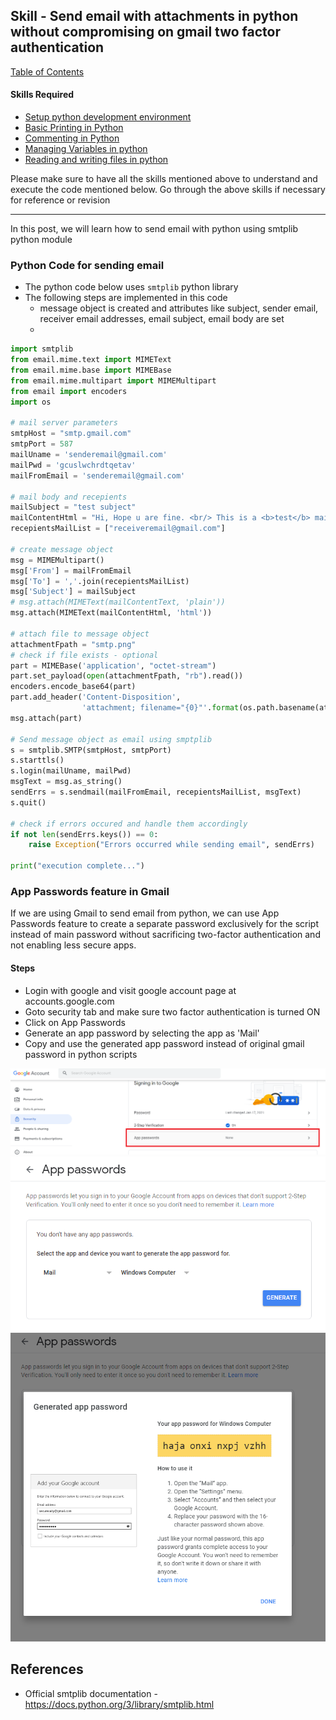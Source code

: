## Skill - Send email with attachments in python without compromising on gmail two factor authentication

[Table of Contents](https://nagasudhir.blogspot.com/2020/04/taming-python-table-of-contents.html)

#### Skills Required
* [Setup python development environment](https://nagasudhir.blogspot.com/2020/04/setup-python-development-environment_14.html)
* [Basic Printing in Python](https://nagasudhir.blogspot.com/2020/04/basic-printing-in-python.html)
* [Commenting in Python](https://nagasudhir.blogspot.com/2020/04/comments-in-python.html)
* [Managing Variables in python](https://nagasudhir.blogspot.com/2020/04/managing-variables-in-python.html)
* [Reading and writing files in python](https://nagasudhir.blogspot.com/2020/05/reading-and-writing-files-in-python.html)

Please make sure to have all the skills mentioned above to understand and execute the code mentioned below. Go through the above skills if necessary for reference or revision
<hr/>

In this post, we will learn how to send email with python using smtplib python module

### Python Code for sending email
* The python code below uses ```smtplib``` python library
* The following steps are implemented in this code
	* message object is created and attributes like subject, sender email, receiver email addresses, email subject, email body are set
	* 
```python
import smtplib
from email.mime.text import MIMEText
from email.mime.base import MIMEBase
from email.mime.multipart import MIMEMultipart
from email import encoders
import os

# mail server parameters
smtpHost = "smtp.gmail.com"
smtpPort = 587
mailUname = 'senderemail@gmail.com'
mailPwd = 'gcuslwchrdtqetav'
mailFromEmail = 'senderemail@gmail.com'

# mail body and recepients
mailSubject = "test subject"
mailContentHtml = "Hi, Hope u are fine. <br/> This is a <b>test</b> mail from python script using an awesome library called <b>smtplib</b>"
recepientsMailList = ["receiveremail@gmail.com"]

# create message object
msg = MIMEMultipart()
msg['From'] = mailFromEmail
msg['To'] = ','.join(recepientsMailList)
msg['Subject'] = mailSubject
# msg.attach(MIMEText(mailContentText, 'plain'))
msg.attach(MIMEText(mailContentHtml, 'html'))

# attach file to message object
attachmentFpath = "smtp.png"
# check if file exists - optional
part = MIMEBase('application', "octet-stream")
part.set_payload(open(attachmentFpath, "rb").read())
encoders.encode_base64(part)
part.add_header('Content-Disposition',
                'attachment; filename="{0}"'.format(os.path.basename(attachmentFpath)))
msg.attach(part)

# Send message object as email using smptplib
s = smtplib.SMTP(smtpHost, smtpPort)
s.starttls()
s.login(mailUname, mailPwd)
msgText = msg.as_string()
sendErrs = s.sendmail(mailFromEmail, recepientsMailList, msgText)
s.quit()

# check if errors occured and handle them accordingly
if not len(sendErrs.keys()) == 0:
    raise Exception("Errors occurred while sending email", sendErrs)

print("execution complete...")
```

### App Passwords feature in Gmail
If we are using Gmail to send email from python, we can use App Passwords feature to create a separate password exclusively for the script instead of main password without sacrificing two-factor authentication and not enabling less secure apps.
#### Steps
* Login with google and visit google account page at accounts.google.com
*  Goto security tab and make sure two factor authentication is turned ON
* Click on App Passwords
* Generate an app password by selecting the app as 'Mail'
* Copy and use the generated app password instead of original gmail password in python scripts

![gmail_app_passwords_1](https://github.com/nagasudhirpulla/taming_python/raw/master/blog/skills/assets/img/gmail_app_passwords_1.png)
![gmail_app_passwords_2](https://github.com/nagasudhirpulla/taming_python/raw/master/blog/skills/assets/img/gmail_app_passwords_2.png)
![gmail_app_passwords_3](https://github.com/nagasudhirpulla/taming_python/raw/master/blog/skills/assets/img/gmail_app_passwords_3.png)

## References
* Official smtplib documentation - https://docs.python.org/3/library/smtplib.html
<!--stackedit_data:
eyJoaXN0b3J5IjpbLTE1NDU5NzY0MTQsLTExODkxODYzNjMsLT
Q5MzUyNjA1NV19
-->